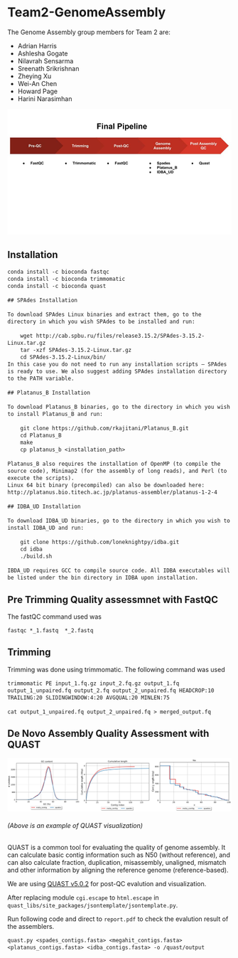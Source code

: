 # Team2-GenomeAssembly

The Genome Assembly group members for Team 2 are:
* Adrian Harris
* Ashlesha Gogate
* Nilavrah Sensarma
* Sreenath Srikrishnan
* Zheying Xu
* Wei-An Chen
* Howard Page
* Harini Narasimhan

![Screenshot](final_pipeline.jpg)

## Installation

```
conda install -c bioconda fastqc
conda install -c bioconda trimmomatic
conda install -c bioconda quast

## SPAdes Installation

To download SPAdes Linux binaries and extract them, go to the directory in which you wish SPAdes to be installed and run:

    wget http://cab.spbu.ru/files/release3.15.2/SPAdes-3.15.2-Linux.tar.gz
    tar -xzf SPAdes-3.15.2-Linux.tar.gz
    cd SPAdes-3.15.2-Linux/bin/
In this case you do not need to run any installation scripts – SPAdes is ready to use. We also suggest adding SPAdes installation directory to the PATH variable.

## Platanus_B Installation

To download Platanus_B binaries, go to the directory in which you wish to install Platanus_B and run:

    git clone https://github.com/rkajitani/Platanus_B.git
    cd Platanus_B
    make
    cp platanus_b <installation_path>

Platanus_B also requires the installation of OpenMP (to compile the source code), Minimap2 (for the assembly of long reads), and Perl (to execute the scripts).
Linux 64 bit binary (precompiled) can also be downloaded here: http://platanus.bio.titech.ac.jp/platanus-assembler/platanus-1-2-4

## IDBA_UD Installation 

To download IDBA_UD binaries, go to the directory in which you wish to install IDBA_UD and run:

    git clone https://github.com/loneknightpy/idba.git
    cd idba
    ./build.sh

IBDA_UD requires GCC to compile source code. All IDBA executables will be listed under the bin directory in IDBA upon installation. 
```
## Pre Trimming Quality assessmnet with FastQC
The fastQC command used was
```
fastqc *_1.fastq  *_2.fastq
```
## Trimming
Trimming was done using trimmomatic. The following command was used
```
trimmomatic PE input_1.fq.gz input_2.fq.gz output_1.fq output_1_unpaired.fq output_2.fq output_2_unpaired.fq HEADCROP:10 TRAILING:20 SLIDINGWINDOW:4:20 AVGQUAL:20 MINLEN:75

cat output_1_unpaired.fq output_2_unpaired.fq > merged_output.fq
```


## De Novo Assembly Quality Assessment with QUAST
![plot](./QuastReport/example_quast_report.jpg)
###### (Above is an example of QUAST visualization)

QUAST is a common tool for evaluating the quality of genome assembly. It can calculate basic contig information such as N50 (without reference), and can also calculate fraction, duplication, misassembly, unaligned, mismatch and other information by aligning the reference genome (reference-based).

We are using [QUAST v5.0.2](http://quast.sourceforge.net/install.html) for post-QC evalution and visualization. 

After replacing module ```cgi.escape``` to ```html.escape``` in ``` quast_libs/site_packages/jsontemplate/jsontemplate.py ```.

Run following code and direct to ```report.pdf``` to check the evalution result of the assemblers.
```
quast.py <spades_contigs.fasta> <megahit_contigs.fasta> <platanus_contigs.fasta> <idba_contigs.fasta> -o /quast/output
```

